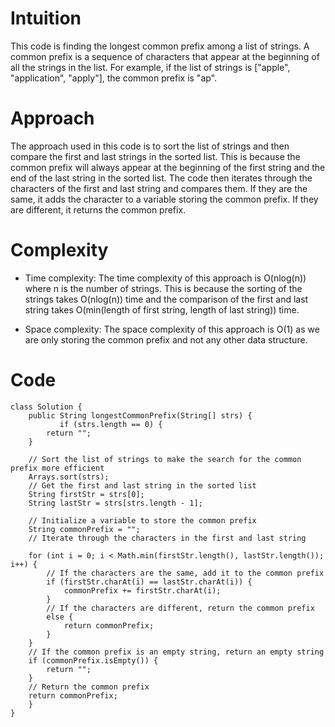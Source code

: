 # Intuition

This code is finding the longest common prefix among a list of strings. A common prefix is a sequence of characters that appear at the beginning of all the strings in the list. For example, if the list of strings is ["apple", "application", "apply"], the common prefix is "ap".

# Approach

The approach used in this code is to sort the list of strings and then compare the first and last strings in the sorted list. This is because the common prefix will always appear at the beginning of the first string and the end of the last string in the sorted list. The code then iterates through the characters of the first and last string and compares them. If they are the same, it adds the character to a variable storing the common prefix. If they are different, it returns the common prefix.

# Complexity

- Time complexity:
  The time complexity of this approach is O(nlog(n)) where n is the number of strings. This is because the sorting of the strings takes O(nlog(n)) time and the comparison of the first and last string takes O(min(length of first string, length of last string)) time.

- Space complexity:
  The space complexity of this approach is O(1) as we are only storing the common prefix and not any other data structure.

# Code

```
class Solution {
    public String longestCommonPrefix(String[] strs) {
           if (strs.length == 0) {
        return "";
    }

    // Sort the list of strings to make the search for the common prefix more efficient
    Arrays.sort(strs);
    // Get the first and last string in the sorted list
    String firstStr = strs[0];
    String lastStr = strs[strs.length - 1];

    // Initialize a variable to store the common prefix
    String commonPrefix = "";
    // Iterate through the characters in the first and last string

    for (int i = 0; i < Math.min(firstStr.length(), lastStr.length()); i++) {
        // If the characters are the same, add it to the common prefix
        if (firstStr.charAt(i) == lastStr.charAt(i)) {
            commonPrefix += firstStr.charAt(i);
        }
        // If the characters are different, return the common prefix
        else {
            return commonPrefix;
        }
    }
    // If the common prefix is an empty string, return an empty string
    if (commonPrefix.isEmpty()) {
        return "";
    }
    // Return the common prefix
    return commonPrefix;
    }
}
```
